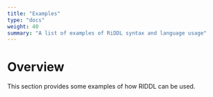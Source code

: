 ```yaml
---
title: "Examples"
type: "docs"
weight: 40
summary: "A list of examples of RiDDL syntax and language usage"
---
```


# Overview
This section provides some examples of how RIDDL can be used.
